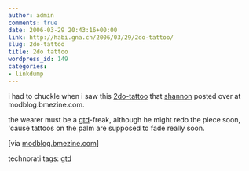 ```yaml
---
author: admin
comments: true
date: 2006-03-29 20:43:16+00:00
link: http://habi.gna.ch/2006/03/29/2do-tattoo/
slug: 2do-tattoo
title: 2do tattoo
wordpress_id: 149
categories:
- linkdump
---
```



i had to chuckle when i saw this [2do-tattoo](http://modblog.bmezine.com/entries/200603282124.html) that [shannon](http://iam.bmezine.com/?glider) posted over at modblog.bmezine.com.
  
the wearer must be a [gtd](http://en.wikipedia.org/wiki/Gtd)-freak, although he might redo the piece soon, 'cause tattoos on the palm are supposed to fade really soon.



[via [modblog.bmezine.com](http://modblog.bmezine.com/entries/200603282124.html)]





technorati tags: [gtd](http://www.technorati.com/tag/gtd)
